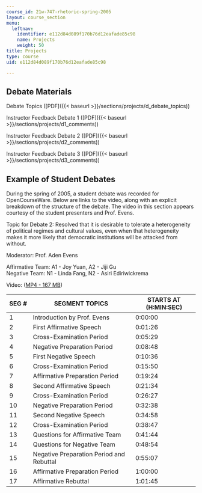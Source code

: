 ```yaml
---
course_id: 21w-747-rhetoric-spring-2005
layout: course_section
menu:
  leftnav:
    identifier: e112d84d089f170b76d12eafade85c98
    name: Projects
    weight: 50
title: Projects
type: course
uid: e112d84d089f170b76d12eafade85c98

---
```


Debate Materials
----------------

Debate Topics ([PDF]({{< baseurl >}}/sections/projects/d_debate_topics))

Instructor Feedback Debate 1 ([PDF]({{< baseurl >}}/sections/projects/d1_comments))

Instructor Feedback Debate 2 ([PDF]({{< baseurl >}}/sections/projects/d2_comments))

Instructor Feedback Debate 3 ([PDF]({{< baseurl >}}/sections/projects/d3_comments))

Example of Student Debates
--------------------------

During the spring of 2005, a student debate was recorded for OpenCourseWare. Below are links to the video, along with an explicit breakdown of the structure of the debate. The video in this section appears courtesy of the student presenters and Prof. Evens.

Topic for Debate 2: Resolved that it is desirable to tolerate a heterogeneity of political regimes and cultural values, even when that heterogeneity makes it more likely that democratic institutions will be attacked from without.

Moderator: Prof. Aden Evens

Affirmative Team: A1 - Joy Yuan, A2 - Jiji Gu  
Negative Team: N1 - Linda Fang, N2 - Asiri Ediriwickrema

Video: ([MP4 - 167 MB](https://archive.org/download/MIT21W.747S05/ocw-c21w-747-rhetoric-220k.mp4))

| SEG # | SEGMENT TOPICS | STARTS AT (H:MIN:SEC) |
| --- | --- | --- |
| 1 | Introduction by Prof. Evens | 0:00:00 |
| 2 | First Affirmative Speech | 0:01:26 |
| 3 | Cross-Examination Period | 0:05:29 |
| 4 | Negative Preparation Period | 0:08:48 |
| 5 | First Negative Speech | 0:10:36 |
| 6 | Cross-Examination Period | 0:15:50 |
| 7 | Affirmative Preparation Period | 0:19:24 |
| 8 | Second Affirmative Speech | 0:21:34 |
| 9 | Cross-Examination Period | 0:26:27 |
| 10 | Negative Preparation Period | 0:32:38 |
| 11 | Second Negative Speech | 0:34:58 |
| 12 | Cross-Examination Period | 0:38:47 |
| 13 | Questions for Affirmative Team | 0:41:44 |
| 14 | Questions for Negative Team | 0:48:54 |
| 15 | Negative Preparation Period and Rebuttal | 0:55:07 |
| 16 | Affirmative Preparation Period | 1:00:00 |
| 17 | Affirmative Rebuttal | 1:01:45